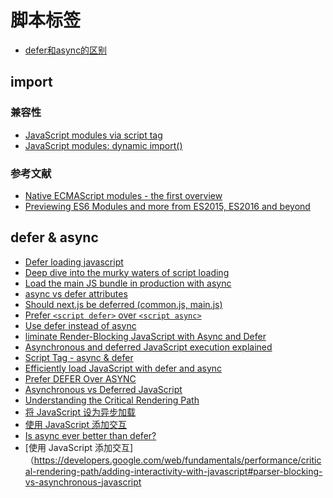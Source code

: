 脚本标签
========

- [defer和async的区别](https://segmentfault.com/q/1010000000640869)

## import

### 兼容性

- [JavaScript modules via script tag](https://caniuse.com/#feat=es6-module)
- [JavaScript modules: dynamic import()](https://caniuse.com/#feat=es6-module-dynamic-import)

### 参考文献

- [Native ECMAScript modules - the first overview](https://hospodarets.com/native-ecmascript-modules-the-first-overview)
- [Previewing ES6 Modules and more from ES2015, ES2016 and beyond](https://blogs.windows.com/msedgedev/2016/05/17/es6-modules-and-beyond/)

## defer & async

- [Defer loading javascript](https://varvy.com/pagespeed/defer-loading-javascript.html)
- [Deep dive into the murky waters of script loading](https://www.html5rocks.com/zh/tutorials/speed/script-loading/)
- [Load the main JS bundle in production with async ](https://github.com/zeit/next.js/pull/1485)
- [async vs defer attributes](https://www.growingwiththeweb.com/2014/02/async-vs-defer-attributes.html)
- [Should next.js be deferred (common.js, main.js)](https://github.com/zeit/next.js/issues/1436#issuecomment-287343855)
- [Prefer `<script defer>` over `<script async>`](https://github.com/zeit/next.js/pull/1916)
- [Use defer instead of async](https://github.com/zeit/next.js/issues/6602#issuecomment-476003932)
- [liminate Render-Blocking JavaScript with Async and Defer](https://alligator.io/html/defer-async/)
- [Asynchronous and deferred JavaScript execution explained](https://peter.sh/experiments/asynchronous-and-deferred-javascript-execution-explained/)
- [Script Tag - async & defer](https://stackoverflow.com/questions/10808109/script-tag-async-defer)
- [Efficiently load JavaScript with defer and async](https://flaviocopes.com/javascript-async-defer/)
- [Prefer DEFER Over ASYNC](https://calendar.perfplanet.com/2016/prefer-defer-over-async/)
- [Asynchronous vs Deferred JavaScript](https://bitsofco.de/async-vs-defer/)
- [Understanding the Critical Rendering Path](https://bitsofco.de/understanding-the-critical-rendering-path/)
- [将 JavaScript 设为异步加载](https://developers.google.com/speed/docs/insights/BlockingJS#deferJS)
- [使用 JavaScript 添加交互](https://developers.google.com/web/fundamentals/performance/critical-rendering-path/adding-interactivity-with-javascript#parser-blocking-vs-asynchronous-javascript)
- [Is async ever better than defer?](https://stackoverflow.com/questions/42079902/is-async-ever-better-than-defer)
- [使用 JavaScript 添加交互]（https://developers.google.com/web/fundamentals/performance/critical-rendering-path/adding-interactivity-with-javascript#parser-blocking-vs-asynchronous-javascript
